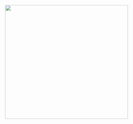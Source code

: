 <img src="https://github.com/user-attachments/assets/b74cf393-7f70-4105-9eae-c83de1f6603a" width="400" height="370">

